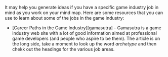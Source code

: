 It may help you generate ideas if you have a specific game industry job in mind as you work on your mind map. Here are some resources that you can use to learn about some of the jobs in the game industry:

- [Career Paths in the Game Industry][gamasutra] - Gamasutra is a game industry web site with a lot of good information aimed at professional game developers (and people who aspire to be them). The article is on the long side, take a moment to look up the word _archetype_ and then chekk out the headings for the various job areas.

[gamsutra]: <https://www.gamasutra.com/view/feature/131164/career_paths_in_the_game_industry.php>
